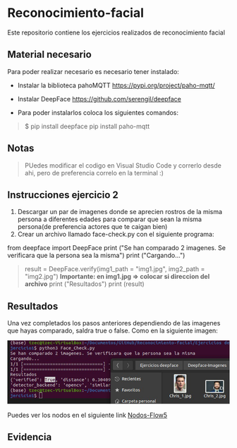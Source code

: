 # Reconocimiento-facial

Este repositorio contiene los ejercicios realizados de reconocimiento facial


## Material necesario
Para poder realizar necesario es necesario tener instalado:

- Instalar la biblioteca pahoMQTT https://pypi.org/project/paho-mqtt/
- Instalar DeepFace https://github.com/serengil/deepface


- Para poder instalarlos coloca los siguientes comandos:

>$ pip install deepface
>pip install paho-mqtt


## Notas

>PUedes modificar el codigo en Visual Studio Code y correrlo desde ahi,  pero de preferencia correlo en la terminal :)

## Instrucciones ejercicio 2 

1. Descargar un par de imagenes donde se aprecien rostros de la misma persona a diferentes edades para comparar que sean la misma persona(de preferencia actores
que te caigan bien)
2. Crear un archivo llamado face-check.py con el siguiente programa:

from deepface import DeepFace
print ("Se han comparado 2 imagenes. Se verificara que la persona sea la misma")
print ("Cargando...")

>result = DeepFace.verify(img1_path = "img1.jpg", img2_path = "img2.jpg")
**Importante: en img1.jpg => colocar si direccion del archivo**
print ("Resultados")
print (result)



## Resultados
Una vez completados los pasos anteriores dependiendo de las imagenes que hayas comparado, saldra true o false. Como en la siguiente imagen: 

![](https://github.com/ArathTzec/Reconocimiento-facial/blob/main/Ejercicios%20deepface/Ejercicio1/Resultado_Eje2.jpeg?raw=true)

Puedes ver los nodos en el siguiente link [Nodos-Flow5](https://github.com/ArathTzec/Flow-5/blob/main/Nodos%20node%20red%20flow%205-1.png)

## Evidencia 

